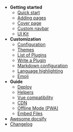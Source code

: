 - **Getting started**
  - [Quick start](quickstart.md)
  - [Adding pages](adding-pages.md)
  - [Cover page](cover.md)
  - [Custom navbar](custom-navbar.md)
  - [UI Kit](ui-kit.md)
- **Customization**
  - [Configuration](configuration.md)
  - [Themes](themes.md)
  - [List of Plugins](plugins.md)
  - [Write a Plugin](write-a-plugin.md)
  - [Markdown configuration](markdown.md)
  - [Language highlighting](language-highlight.md)
  - [Emoji](emoji.md)
- **Guide**
  - [Deploy](deploy.md)
  - [Helpers](helpers.md)
  - [Vue compatibility](vue.md)
  - [CDN](cdn.md)
  - [Offline Mode (PWA)](pwa.md)
  - [Embed Files](embed-files.md)
- [Awesome docsify](awesome.md)
- [Changelog](changelog.md)
